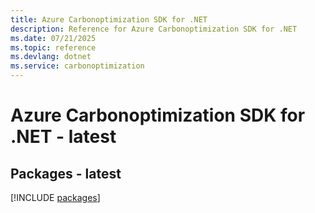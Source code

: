 ```yaml
---
title: Azure Carbonoptimization SDK for .NET
description: Reference for Azure Carbonoptimization SDK for .NET
ms.date: 07/21/2025
ms.topic: reference
ms.devlang: dotnet
ms.service: carbonoptimization
---
```

# Azure Carbonoptimization SDK for .NET - latest
## Packages - latest
[!INCLUDE [packages](carbonoptimization-index.md)]